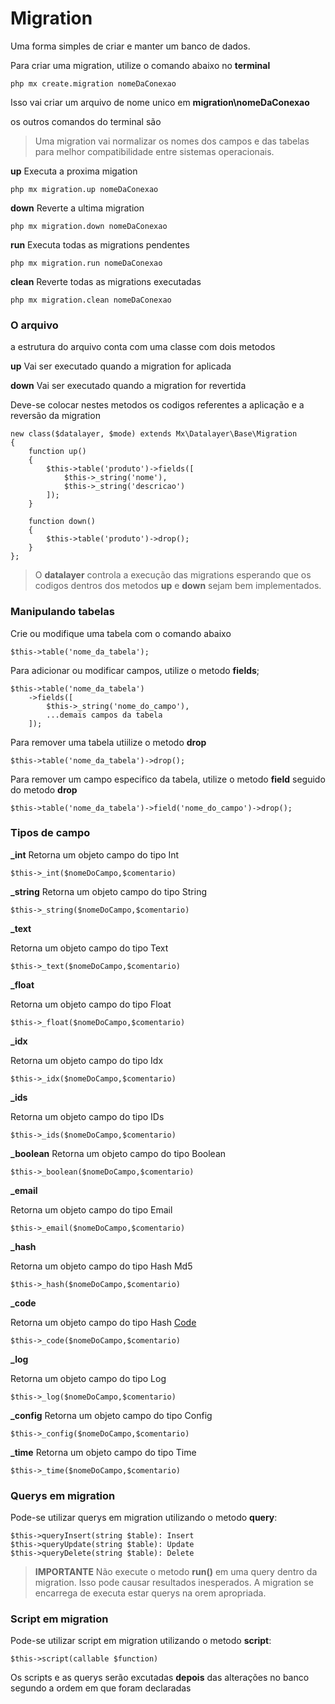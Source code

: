 # Migration

Uma forma simples de criar e manter um banco de dados.

Para criar uma migration, utilize o comando abaixo no **terminal**

    php mx create.migration nomeDaConexao

Isso vai criar um arquivo de nome unico em **migration\nomeDaConexao**

os outros comandos do terminal são

> Uma migration vai normalizar os nomes dos campos e das tabelas para melhor compatibilidade entre sistemas operacionais.

**up**
Executa a proxima migation

    php mx migration.up nomeDaConexao

**down**
Reverte a ultima migration

    php mx migration.down nomeDaConexao

**run**
Executa todas as migrations pendentes

    php mx migration.run nomeDaConexao

**clean**
Reverte todas as migrations executadas

    php mx migration.clean nomeDaConexao

### O arquivo

a estrutura do arquivo conta com uma classe com dois metodos

**up**
Vai ser executado quando a migration for aplicada

**down**
Vai ser executado quando a migration for revertida

Deve-se colocar nestes metodos os codigos referentes a aplicação e a reversão da migration

    new class($datalayer, $mode) extends Mx\Datalayer\Base\Migration
    {
        function up()
        {
            $this->table('produto')->fields([
                $this->_string('nome'),
                $this->_string('descricao')
            ]);
        }

        function down()
        {
            $this->table('produto')->drop();
        }
    };

> O **datalayer** controla a execução das migrations esperando que os codigos dentros dos metodos **up** e **down** sejam bem implementados.

### Manipulando tabelas

Crie ou modifique uma tabela com o comando abaixo

    $this->table('nome_da_tabela');

Para adicionar ou modificar campos, utilize o metodo **fields**;

    $this->table('nome_da_tabela')
        ->fields([
            $this->_string('nome_do_campo'),
            ...demais campos da tabela
        ]);

Para remover uma tabela utiilize o metodo **drop**

    $this->table('nome_da_tabela')->drop();

Para remover um campo especifico da tabela, utilize o metodo **field** seguido do metodo **drop**

    $this->table('nome_da_tabela')->field('nome_do_campo')->drop();

### Tipos de campo

**_int**
Retorna um objeto campo do tipo Int

    $this->_int($nomeDoCampo,$comentario)

**_string**
Retorna um objeto campo do tipo String

    $this->_string($nomeDoCampo,$comentario)

**_text**

Retorna um objeto campo do tipo Text

    $this->_text($nomeDoCampo,$comentario)

**_float**

Retorna um objeto campo do tipo Float

    $this->_float($nomeDoCampo,$comentario)

**_idx**

Retorna um objeto campo do tipo Idx

    $this->_idx($nomeDoCampo,$comentario)

**_ids**

Retorna um objeto campo do tipo IDs

    $this->_ids($nomeDoCampo,$comentario)

**_boolean**
Retorna um objeto campo do tipo Boolean

    $this->_boolean($nomeDoCampo,$comentario)

**_email**

Retorna um objeto campo do tipo Email

    $this->_email($nomeDoCampo,$comentario)

**_hash**

Retorna um objeto campo do tipo Hash Md5

    $this->_hash($nomeDoCampo,$comentario)

**_code**

Retorna um objeto campo do tipo Hash [Code](https://github.com/php-elegance/datalayer/blob/main/.doc/code.md)

    $this->_code($nomeDoCampo,$comentario)

**_log**

Retorna um objeto campo do tipo Log

    $this->_log($nomeDoCampo,$comentario)

**_config**
Retorna um objeto campo do tipo Config

    $this->_config($nomeDoCampo,$comentario)

**_time**
Retorna um objeto campo do tipo Time

    $this->_time($nomeDoCampo,$comentario)

### Querys em migration

Pode-se utilizar querys em migration utilizando o metodo **query**:

    $this->queryInsert(string $table): Insert
    $this->queryUpdate(string $table): Update
    $this->queryDelete(string $table): Delete

> **IMPORTANTE**
> Não execute o metodo **run()** em uma query dentro da migration. Isso pode causar resultados inesperados. A migration se encarrega de executa estar querys na orem apropriada.

### Script em migration

Pode-se utilizar script em migration utilizando o metodo **script**:

    $this->script(callable $function)

Os scripts e as querys serão excutadas **depois** das alterações no banco segundo a ordem em que foram declaradas
